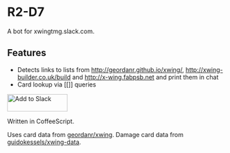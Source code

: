 # R2-D7
A bot for xwingtmg.slack.com.

## Features
- Detects links to lists from <http://geordanr.github.io/xwing/>, <http://xwing-builder.co.uk/build> and <http://x-wing.fabpsb.net> and print them in chat
- Card lookup via [[]] queries

<a href="https://beepboophq.com/api/slack/auth/add-to-slack/3d08ff85a092464d83b0063bead84537"><img alt="Add to Slack" height="40" width="139" src="https://platform.slack-edge.com/img/add_to_slack.png" srcset="https://platform.slack-edge.com/img/add_to_slack.png 1x, https://platform.slack-edge.com/img/add_to_slack@2x.png 2x" /></a>

Written in CoffeeScript.

Uses card data from <a href="https://github.com/geordanr/xwing/">geordanr/xwing</a>.
Damage card data from <a href="https://github.com/guidokessels/xwing-data">guidokessels/xwing-data</a>.
